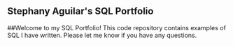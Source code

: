 ## Stephany Aguilar's SQL Portfolio

##Welcome to my SQL Portfolio! This code repository contains examples of SQL I have written.
Please let me know if you have any questions. 
